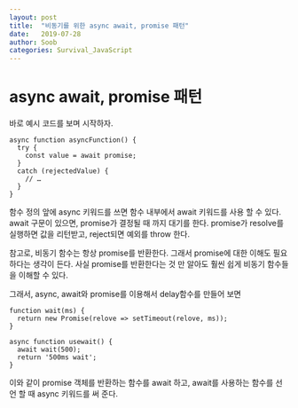 ```yaml
---
layout: post
title:  "비동기를 위한 async await, promise 패턴"
date:   2019-07-28
author: Soob
categories: Survival_JavaScript
---
```


async await, promise 패턴
=======================

바로 예시 코드를 보며 시작하자.
 
```
async function asyncFunction() {
  try {
    const value = await promise;
  }
  catch (rejectedValue) {
    // …
  }
}
```

함수 정의 앞에 async 키워드를 쓰면 함수 내부에서 await 키워드를 사용 할 수 있다.
await 구문이 있으면, promise가 결정될 때 까지 대기를 한다.
promise가 resolve를 실행하면 값을 리턴받고, 
reject되면 예외를 throw 한다.

참고로, 비동기 함수는 항상 promise를 반환한다. 그래서 promise에 대한 이해도 필요하다는 생각이 든다.
사실 promise를 반환한다는 것 만 알아도 훨씬 쉽게 비동기 함수들을 이해할 수 있다.

그래서, async, await와 promise를 이용해서 delay함수를 만들어 보면
```
function wait(ms) {
  return new Promise(relove => setTimeout(relove, ms));
}

async function usewait() {
  await wait(500);
  return '500ms wait';
}
```
이와 같이 promise 객체를 반환하는 함수를 await 하고, await를 사용하는 함수를 선언 할 때 async 키워드를 써 준다.
